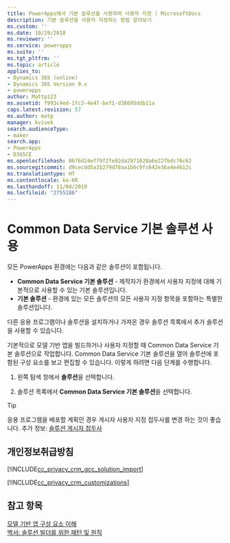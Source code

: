 ```yaml
---
title: PowerApps에서 기본 솔루션을 사용하여 사용자 지정 | MicrosoftDocs
description: 기본 솔루션을 사용자 지정하는 방법 알아보기
ms.custom: ''
ms.date: 10/29/2018
ms.reviewer: ''
ms.service: powerapps
ms.suite: ''
ms.tgt_pltfrm: ''
ms.topic: article
applies_to:
- Dynamics 365 (online)
- Dynamics 365 Version 9.x
- powerapps
author: Mattp123
ms.assetid: f993c4ed-1fc3-4e47-bef1-d38695ddb11a
caps.latest.revision: 57
ms.author: matp
manager: kvivek
search.audienceType:
- maker
search.app:
- PowerApps
- D365CE
ms.openlocfilehash: 0676d24ef79f2fe92da2971028a6e22fbdc76c62
ms.sourcegitcommit: d9cecdd5a35279d78aa1b6c9fc642e36a4e4612c
ms.translationtype: HT
ms.contentlocale: ko-KR
ms.lasthandoff: 11/04/2019
ms.locfileid: "2755186"
---
```

# <a name="use-the-common-data-services-default-solution"></a>Common Data Service 기본 솔루션 사용  
  
 모든 PowerApps 환경에는 다음과 같은 솔루션이 포함됩니다.
-   **Common Data Service 기본 솔루션** - 제작자가 환경에서 사용자 지정에 대해 기본적으로 사용할 수 있는 기본 솔루션입니다.
-   **기본 솔루션** - 환경에 있는 모든 솔루션의 모든 사용자 지정 항목을 포함하는 특별한 솔루션입니다. 
<!-- **Base Custom Controls Core** - This solution includes a core set of controls. Controls are used in user interface elements, such as fields, lists, and views. -->

다른 응용 프로그램이나 솔루션을 설치하거나 가져온 경우 솔루션 목록에서 추가 솔루션을 사용할 수 있습니다. 

기본적으로 모델 기반 앱을 빌드하거나 사용자 지정할 때 Common Data Service 기본 솔루션으로 작업합니다. Common Data Service 기본 솔루션을 열어 솔루션에 포함된 구성 요소를 보고 편집할 수 있습니다. 이렇게 하려면 다음 단계를 수행합니다.
 
1.  왼쪽 탐색 창에서 **솔루션**을 선택합니다.

2.  솔루션 목록에서 **Common Data Service 기본 솔루션**을 선택합니다.
  
> [!TIP]
>  응용 프로그램을 배포할 계획인 경우 게시자 사용자 지정 접두사를 변경 하는 것이 좋습니다. 추가 정보: [솔루션 게시자 접두사](change-solution-publisher-prefix.md)  
  
<a name="BKMK_PrivacyNotice"></a>   

## <a name="privacy-notices"></a>개인정보취급방침  
 [!INCLUDE[cc_privacy_crm_gcc_solution_import](../../includes/cc-privacy-crm-gcc-solution-import.md)]  
  
 [!INCLUDE[cc_privacy_crm_customizations](../../includes/cc-privacy-crm-customizations.md)]  
  
## <a name="see-also"></a>참고 항목  
[모델 기반 앱 구성 요소 이해](../model-driven-apps/model-driven-app-components.md)
 <br/>
 [백서: 솔루션 빌더를 위한 패턴 및 원칙](https://go.microsoft.com/fwlink/p/?LinkID=533946)
